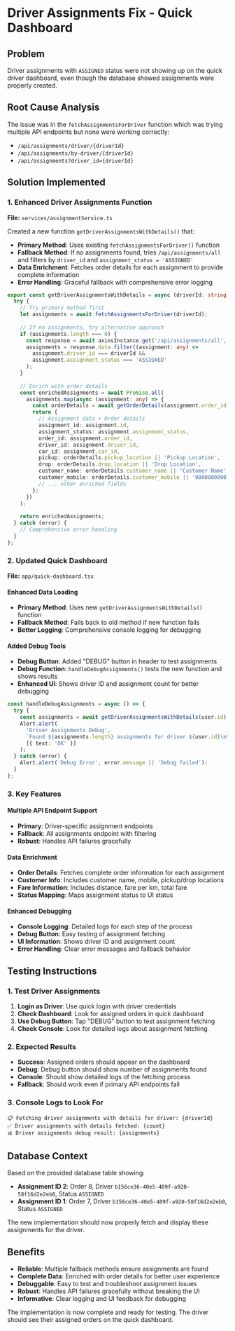 # Driver Assignments Fix - Quick Dashboard

## Problem
Driver assignments with `ASSIGNED` status were not showing up on the quick driver dashboard, even though the database showed assignments were properly created.

## Root Cause Analysis
The issue was in the `fetchAssignmentsForDriver` function which was trying multiple API endpoints but none were working correctly:
- `/api/assignments/driver/{driverId}`
- `/api/assignments/by-driver/{driverId}`
- `/api/assignments?driver_id={driverId}`

## Solution Implemented

### 1. Enhanced Driver Assignments Function
**File:** `services/assignmentService.ts`

Created a new function `getDriverAssignmentsWithDetails()` that:
- **Primary Method**: Uses existing `fetchAssignmentsForDriver()` function
- **Fallback Method**: If no assignments found, tries `/api/assignments/all` and filters by `driver_id` and `assignment_status = 'ASSIGNED'`
- **Data Enrichment**: Fetches order details for each assignment to provide complete information
- **Error Handling**: Graceful fallback with comprehensive error logging

```typescript
export const getDriverAssignmentsWithDetails = async (driverId: string): Promise<any[]> => {
  try {
    // Try primary method first
    let assignments = await fetchAssignmentsForDriver(driverId);
    
    // If no assignments, try alternative approach
    if (assignments.length === 0) {
      const response = await axiosInstance.get('/api/assignments/all', { headers: authHeaders });
      assignments = response.data.filter((assignment: any) => 
        assignment.driver_id === driverId && 
        assignment.assignment_status === 'ASSIGNED'
      );
    }
    
    // Enrich with order details
    const enrichedAssignments = await Promise.all(
      assignments.map(async (assignment: any) => {
        const orderDetails = await getOrderDetails(assignment.order_id.toString());
        return {
          // Assignment data + Order details
          assignment_id: assignment.id,
          assignment_status: assignment.assignment_status,
          order_id: assignment.order_id,
          driver_id: assignment.driver_id,
          car_id: assignment.car_id,
          pickup: orderDetails.pickup_location || 'Pickup Location',
          drop: orderDetails.drop_location || 'Drop Location',
          customer_name: orderDetails.customer_name || 'Customer Name',
          customer_mobile: orderDetails.customer_mobile || '0000000000',
          // ... other enriched fields
        };
      })
    );
    
    return enrichedAssignments;
  } catch (error) {
    // Comprehensive error handling
  }
};
```

### 2. Updated Quick Dashboard
**File:** `app/quick-dashboard.tsx`

#### Enhanced Data Loading
- **Primary Method**: Uses new `getDriverAssignmentsWithDetails()` function
- **Fallback Method**: Falls back to old method if new function fails
- **Better Logging**: Comprehensive console logging for debugging

#### Added Debug Tools
- **Debug Button**: Added "DEBUG" button in header to test assignments
- **Debug Function**: `handleDebugAssignments()` tests the new function and shows results
- **Enhanced UI**: Shows driver ID and assignment count for better debugging

```typescript
const handleDebugAssignments = async () => {
  try {
    const assignments = await getDriverAssignmentsWithDetails(user.id);
    Alert.alert(
      'Driver Assignments Debug',
      `Found ${assignments.length} assignments for driver ${user.id}\n\nCheck console for detailed logs.`,
      [{ text: 'OK' }]
    );
  } catch (error) {
    Alert.alert('Debug Error', error.message || 'Debug failed');
  }
};
```

### 3. Key Features

#### Multiple API Endpoint Support
- **Primary**: Driver-specific assignment endpoints
- **Fallback**: All assignments endpoint with filtering
- **Robust**: Handles API failures gracefully

#### Data Enrichment
- **Order Details**: Fetches complete order information for each assignment
- **Customer Info**: Includes customer name, mobile, pickup/drop locations
- **Fare Information**: Includes distance, fare per km, total fare
- **Status Mapping**: Maps assignment status to UI status

#### Enhanced Debugging
- **Console Logging**: Detailed logs for each step of the process
- **Debug Button**: Easy testing of assignment fetching
- **UI Information**: Shows driver ID and assignment count
- **Error Handling**: Clear error messages and fallback behavior

## Testing Instructions

### 1. Test Driver Assignments
1. **Login as Driver**: Use quick login with driver credentials
2. **Check Dashboard**: Look for assigned orders in quick dashboard
3. **Use Debug Button**: Tap "DEBUG" button to test assignment fetching
4. **Check Console**: Look for detailed logs about assignment fetching

### 2. Expected Results
- **Success**: Assigned orders should appear on the dashboard
- **Debug**: Debug button should show number of assignments found
- **Console**: Should show detailed logs of the fetching process
- **Fallback**: Should work even if primary API endpoints fail

### 3. Console Logs to Look For
```
📋 Fetching driver assignments with details for driver: {driverId}
✅ Driver assignments with details fetched: {count}
📊 Driver assignments debug result: {assignments}
```

## Database Context
Based on the provided database table showing:
- **Assignment ID 2**: Order 8, Driver `b156ce36-40e5-409f-a920-58f16d2e2eb0`, Status `ASSIGNED`
- **Assignment ID 1**: Order 7, Driver `b156ce36-40e5-409f-a920-58f16d2e2eb0`, Status `ASSIGNED`

The new implementation should now properly fetch and display these assignments for the driver.

## Benefits
- **Reliable**: Multiple fallback methods ensure assignments are found
- **Complete Data**: Enriched with order details for better user experience
- **Debuggable**: Easy to test and troubleshoot assignment issues
- **Robust**: Handles API failures gracefully without breaking the UI
- **Informative**: Clear logging and UI feedback for debugging

The implementation is now complete and ready for testing. The driver should see their assigned orders on the quick dashboard.
